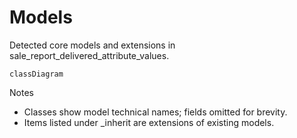 # Models

Detected core models and extensions in sale_report_delivered_attribute_values.

```mermaid
classDiagram
```

Notes
- Classes show model technical names; fields omitted for brevity.
- Items listed under _inherit are extensions of existing models.
